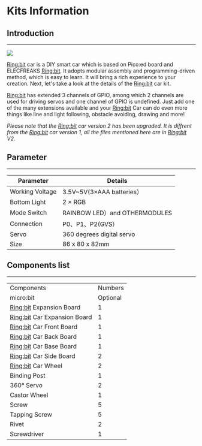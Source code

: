 ﻿# Kits Information

## Introduction
---

![](https://wiki-media-ef.oss-cn-hongkong.aliyuncs.com//images/instruction.png)



[Ring:bit](https://shop.elecfreaks.com/products/elecfreaks-pico-ed-ring-bit-v2-car-kit-with-pico-ed-board?_pos=2&_sid=18032a345&_ss=r) car is a DIY smart car which is based on Pico:ed board and ELECFREAKS [Ring:bit](https://shop.elecfreaks.com/products/elecfreaks-pico-ed-ring-bit-v2-car-kit-with-pico-ed-board?_pos=2&_sid=18032a345&_ss=r). It adopts modular assembly and programming-driven method, which is easy to learn. It will bring a rich experience to your creation. Next, let's take a look at the details of the [Ring:bit](https://shop.elecfreaks.com/products/elecfreaks-pico-ed-ring-bit-v2-car-kit-with-pico-ed-board?_pos=2&_sid=18032a345&_ss=r) car kit.

[Ring:bit](https://shop.elecfreaks.com/products/elecfreaks-pico-ed-ring-bit-v2-car-kit-with-pico-ed-board?_pos=2&_sid=18032a345&_ss=r) has extended 3 channels of GPIO, among which 2 channels are used for driving servos and one channel of GPIO is undefined. Just add one of the many extensions available and your [Ring:bit](https://shop.elecfreaks.com/products/elecfreaks-pico-ed-ring-bit-v2-car-kit-with-pico-ed-board?_pos=2&_sid=18032a345&_ss=r) Car can do even more things like line and light following, obstacle avoiding, drawing and more!

*Please note that the [Ring:bit](https://shop.elecfreaks.com/products/elecfreaks-pico-ed-ring-bit-v2-car-kit-with-pico-ed-board?_pos=2&_sid=18032a345&_ss=r) car version 2 has been upgraded. It is diffrent from the [Ring:bit](https://shop.elecfreaks.com/products/elecfreaks-pico-ed-ring-bit-v2-car-kit-with-pico-ed-board?_pos=2&_sid=18032a345&_ss=r) car version 1, all the files mentioned here are in [Ring:bit](https://shop.elecfreaks.com/products/elecfreaks-pico-ed-ring-bit-v2-car-kit-with-pico-ed-board?_pos=2&_sid=18032a345&_ss=r) V2.*

## Parameter
---

| Parameter | Details |
| --- | --- |
| Working Voltage | 3.5V~5V(3×AAA batteries） |
| Bottom Light | 2 × RGB |
| Mode Switch | RAINBOW LED）and OTHERMODULES |
| Connection | P0、P1、P2(GVS） |
| Servo | 360 degrees digital servo |
| Size | 86 x 80 x 82mm |

## Components list

---

|                              |          |
| --- | --- |
| Components                   | Numbers  |
| micro:bit                    | Optional |
| [Ring:bit](https://shop.elecfreaks.com/products/elecfreaks-pico-ed-ring-bit-v2-car-kit-with-pico-ed-board?_pos=2&_sid=18032a345&_ss=r) Expansion Board | 1        |
| [Ring:bit](https://shop.elecfreaks.com/products/elecfreaks-pico-ed-ring-bit-v2-car-kit-with-pico-ed-board?_pos=2&_sid=18032a345&_ss=r) Car Expansion Board | 1        |
| [Ring:bit](https://shop.elecfreaks.com/products/elecfreaks-pico-ed-ring-bit-v2-car-kit-with-pico-ed-board?_pos=2&_sid=18032a345&_ss=r) Car Front Board | 1        |
| [Ring:bit](https://shop.elecfreaks.com/products/elecfreaks-pico-ed-ring-bit-v2-car-kit-with-pico-ed-board?_pos=2&_sid=18032a345&_ss=r) Car Back Board | 1        |
| [Ring:bit](https://shop.elecfreaks.com/products/elecfreaks-pico-ed-ring-bit-v2-car-kit-with-pico-ed-board?_pos=2&_sid=18032a345&_ss=r) Car Base Board | 1        |
| [Ring:bit](https://shop.elecfreaks.com/products/elecfreaks-pico-ed-ring-bit-v2-car-kit-with-pico-ed-board?_pos=2&_sid=18032a345&_ss=r) Car Side Board | 2        |
| [Ring:bit](https://shop.elecfreaks.com/products/elecfreaks-pico-ed-ring-bit-v2-car-kit-with-pico-ed-board?_pos=2&_sid=18032a345&_ss=r) Car Wheel | 2        |
| Binding Post                 | 1        |
| 360° Servo                   | 2        |
| Castor Wheel                 | 1        |
| Screw                        | 5        |
| Tapping Screw                | 5        |
| Rivet                        | 2        |
| Screwdriver                  | 1        |

